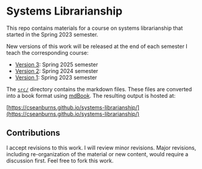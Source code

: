 # Systems Librarianship

This repo contains materials for a course on systems librarianship that started in the Spring 2023 semester.

New versions of this work will be released at the end of each semester I teach the corresponding course:

- [Version 3][version_3]: Spring 2025 semester
- [Version 2][version_2]: Spring 2024 semester
- [Version 1][version_1]: Spring 2023 semester

The [`src/`][src_syslib] directory contains the markdown files.
These files are converted into a book format using [mdBook][mdbook].
The resulting output is hosted at:

[https://cseanburns.github.io/systems-librarianship/](https://cseanburns.github.io/systems-librarianship/)

## Contributions

I accept revisions to this work.
I will review minor revisions.
Major revisions, including re-organization of the material or new content, would require a discussion first.
Feel free to fork this work.

[mdbook]:https://github.com/rust-lang/mdBook
[src_syslib]:https://github.com/cseanburns/systems-librarianship/tree/main/src
[version_1]:https://github.com/cseanburns/systems-librarianship/releases/tag/V1
[version_2]:https://github.com/cseanburns/systems-librarianship/releases/tag/V2
[version_3]:https://github.com/cseanburns/systems-librarianship/releases/tag/V3

